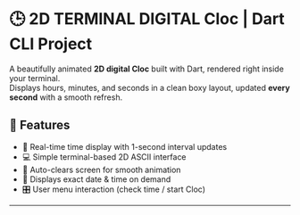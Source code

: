 # 🕒 2D TERMINAL DIGITAL Cloc | Dart CLI Project

A beautifully animated **2D digital Cloc** built with Dart, rendered right inside your terminal.  
Displays hours, minutes, and seconds in a clean boxy layout, updated **every second** with a smooth refresh.

## 🚀 Features

- 🔁 Real-time time display with 1-second interval updates
- 💻 Simple terminal-based 2D ASCII interface
- 🧽 Auto-clears screen for smooth animation
- 📅 Displays exact date & time on demand
- 🎛️ User menu interaction (check time / start Cloc)

---
